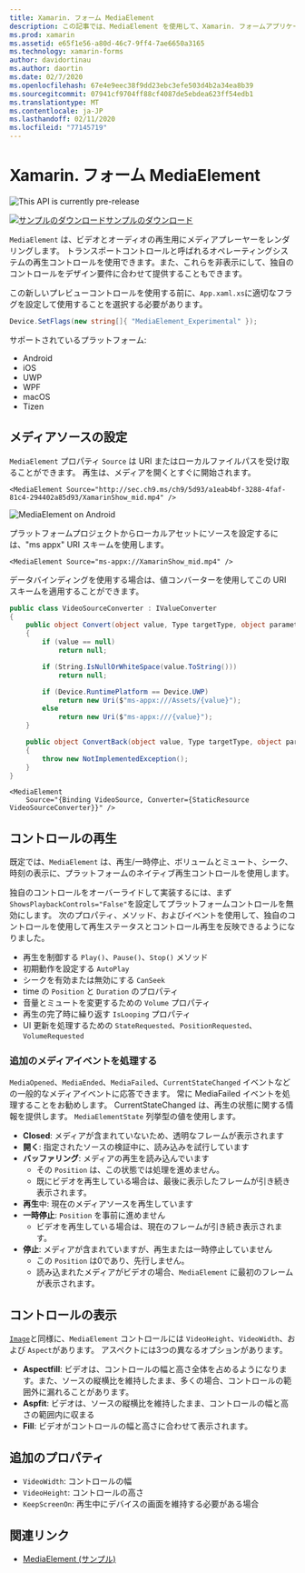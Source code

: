 ```yaml
---
title: Xamarin. フォーム MediaElement
description: この記事では、MediaElement を使用して、Xamarin. フォームアプリケーションでビデオとオーディオを再生する方法について説明します。
ms.prod: xamarin
ms.assetid: e65f1e56-a80d-46c7-9ff4-7ae6650a3165
ms.technology: xamarin-forms
author: davidortinau
ms.author: daortin
ms.date: 02/7/2020
ms.openlocfilehash: 67e4e9eec38f9dd23ebc3efe503d4b2a34ea8b39
ms.sourcegitcommit: 07941cf9704ff88cf4087de5ebdea623ff54edb1
ms.translationtype: MT
ms.contentlocale: ja-JP
ms.lasthandoff: 02/11/2020
ms.locfileid: "77145719"
---
```

# <a name="xamarinforms-mediaelement"></a>Xamarin. フォーム MediaElement

![](~/media/shared/preview.png "This API is currently pre-release")

[![サンプルのダウンロード](~/media/shared/download.png)サンプルのダウンロード](https://github.com/xamarin/xamarin-forms-samples/tree/pre-release/WorkingWithMediaElement)

`MediaElement` は、ビデオとオーディオの再生用にメディアプレーヤーをレンダリングします。 トランスポートコントロールと呼ばれるオペレーティングシステムの再生コントロールを使用できます。また、これらを非表示にして、独自のコントロールをデザイン要件に合わせて提供することもできます。

この新しいプレビューコントロールを使用する前に、`App.xaml.xs`に適切なフラグを設定して使用することを選択する必要があります。

```csharp
Device.SetFlags(new string[]{ "MediaElement_Experimental" });
```

サポートされているプラットフォーム:

- Android
- iOS
- UWP
- WPF
- macOS
- Tizen

## <a name="set-media-source"></a>メディアソースの設定

`MediaElement` プロパティ `Source` は URI またはローカルファイルパスを受け取ることができます。 再生は、メディアを開くとすぐに開始されます。

```xaml
<MediaElement Source="http://sec.ch9.ms/ch9/5d93/a1eab4bf-3288-4faf-81c4-294402a85d93/XamarinShow_mid.mp4" />
```

![](mediaelement-images/mediaelement-android.png "MediaElement on Android")

プラットフォームプロジェクトからローカルアセットにソースを設定するには、"ms appx" URI スキームを使用します。

```xaml
<MediaElement Source="ms-appx://XamarinShow_mid.mp4" />
```

データバインディングを使用する場合は、値コンバーターを使用してこの URI スキームを適用することができます。

```csharp
public class VideoSourceConverter : IValueConverter
{
    public object Convert(object value, Type targetType, object parameter, CultureInfo culture)
    {
        if (value == null)
            return null;

        if (String.IsNullOrWhiteSpace(value.ToString()))
            return null;

        if (Device.RuntimePlatform == Device.UWP)
            return new Uri($"ms-appx:///Assets/{value}");
        else
            return new Uri($"ms-appx:///{value}");
    }

    public object ConvertBack(object value, Type targetType, object parameter, CultureInfo culture)
    {
        throw new NotImplementedException();
    }
}
```

```xaml
<MediaElement
    Source="{Binding VideoSource, Converter={StaticResource VideoSourceConverter}}" />
```

## <a name="control-playback"></a>コントロールの再生

既定では、`MediaElement` は、再生/一時停止、ボリュームとミュート、シーク、時刻の表示に、プラットフォームのネイティブ再生コントロールを使用します。

独自のコントロールをオーバーライドして実装するには、まず `ShowsPlaybackControls="False"`を設定してプラットフォームコントロールを無効にします。 次のプロパティ、メソッド、およびイベントを使用して、独自のコントロールを使用して再生ステータスとコントロール再生を反映できるようになりました。

- 再生を制御する `Play()`、`Pause()`、`Stop()` メソッド
- 初期動作を設定する `AutoPlay`
- シークを有効または無効にする `CanSeek`
- time の `Position` と `Duration` のプロパティ
- 音量とミュートを変更するための `Volume` プロパティ
- 再生の完了時に繰り返す `IsLooping` プロパティ
- UI 更新を処理するための `StateRequested`、`PositionRequested`、`VolumeRequested`

### <a name="handle-additional-media-events"></a>追加のメディアイベントを処理する

`MediaOpened`、`MediaEnded`、`MediaFailed`、`CurrentStateChanged` イベントなどの一般的なメディアイベントに応答できます。 常に MediaFailed イベントを処理することをお勧めします。
CurrentStateChanged は、再生の状態に関する情報を提供します。 `MediaElementState` 列挙型の値を使用します。

- **Closed**: メディアが含まれていないため、透明なフレームが表示されます
- **開く**: 指定されたソースの検証中に、読み込みを試行しています
- **バッファリング**: メディアの再生を読み込んでいます
  - その `Position` は、この状態では処理を進めません。
  - 既にビデオを再生している場合は、最後に表示したフレームが引き続き表示されます。
- **再生**中: 現在のメディアソースを再生しています
- **一時停止**: `Position` を事前に進めません
  - ビデオを再生している場合は、現在のフレームが引き続き表示されます。
- **停止**: メディアが含まれていますが、再生または一時停止していません
  - この `Position` は0であり、先行しません。
  - 読み込まれたメディアがビデオの場合、`MediaElement` に最初のフレームが表示されます。

## <a name="control-display"></a>コントロールの表示

[`Image`](xref:Xamarin.Forms.Image)と同様に、`MediaElement` コントロールには `VideoHeight`、`VideoWidth`、および `Aspect`があります。 アスペクトには3つの異なるオプションがあります。

- **Aspectfill**: ビデオは、コントロールの幅と高さ全体を占めるようになります。また、ソースの縦横比を維持したまま、多くの場合、コントロールの範囲外に漏れることがあります。
- **Aspfit**: ビデオは、ソースの縦横比を維持したまま、コントロールの幅と高さの範囲内に収まる
- **Fill**: ビデオがコントロールの幅と高さに合わせて表示されます。

## <a name="additional-properties"></a>追加のプロパティ

- `VideoWidth`: コントロールの幅
- `VideoHeight`: コントロールの高さ
- `KeepScreenOn`: 再生中にデバイスの画面を維持する必要がある場合

## <a name="related-links"></a>関連リンク

- [MediaElement (サンプル)](https://github.com/xamarin/xamarin-forms-samples/tree/pre-release/WorkingWithMediaElement)
